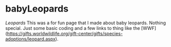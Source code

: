 # babyLeopards



*Leopards*
This was a for fun page that I made about baby leopards. Nothing special. Just some basic coding and a few links to thing like the [WWF] (https://gifts.worldwildlife.org/gift-center/gifts/species-adoptions/leopard.aspx).

